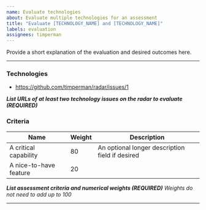 ```yaml
---
name: Evaluate technologies 
about: Evaluate multiple technologies for an assessment
title: "Evaluate [TECHNOLOGY_NAME] and [TECHNOLOGY_NAME]"
labels: evaluation
assignees: timperman
---
```


Provide a short explanation of the evaluation and desired outcomes here.

---

### Technologies
- https://github.com/timperman/radar/issues/1

***List URLs of at least two technology issues on the radar to evaluate (REQUIRED)***

### Criteria
| Name | Weight | Description |
|------|--------|-------------|
| A critical capability | 80 | An optional longer description field if desired |
| A nice-to-have feature | 20 |  |

***List assessment criteria and numerical weights (REQUIRED)***
*Weights do not need to add up to 100*

---
